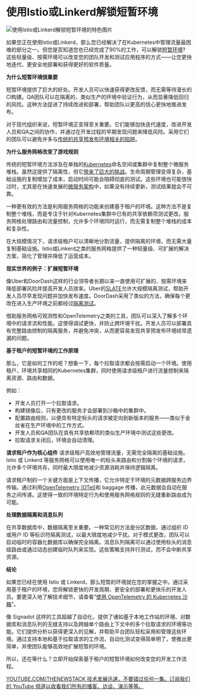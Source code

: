 # 使用Istio或Linkerd解锁短暂环境

![使用Istio或Linkerd解锁短暂环境的特色图片](https://cdn.thenewstack.io/media/2025/02/f2cf79a2-service-mesh-ephemeral-environment-1024x576.jpg)

如果您正在使用Istio或Linkerd，那么您已经解决了在Kubernetes中管理流量最困难的部分之一。但您是否知道您也已经完成了90%的工作，可以解锁[短暂环境](https://thenewstack.io/smart-ephemeral-environments-share-more-copy-less)? 这些轻量级、按需环境可以改变您的团队开发和测试应用程序的方式——让您更快地迭代、更安全地部署和获得更好的软件质量。

**为什么短暂环境很重要**

短暂环境提供了巨大的好处。开发人员可以快速获得更改反馈，而无需等待漫长的CI构建。QA团队可以在隔离的、类似生产的环境中验证行为，从而显著降低回归的风险。这种方法促进了持续改进和部署，帮助团队以更高的信心更快地推进发布。

对于现代组织来说，短暂环境正变得至关重要。它们能够加快迭代速度，改进开发人员和QA之间的协作，并通过在开发过程的早期发现问题来降低风险。采用它们的团队可以避免许多与[传统的共享预发布环境相关的陷阱](https://thenewstack.io/why-staging-doesnt-scale-for-microservice-testing/)。

**为什么服务网格改变了游戏规则**

传统的短暂环境方法涉及在单独的[Kubernetes](https://roadmap.sh/kubernetes)命名空间或集群中复制整个微服务堆栈。虽然这提供了隔离性，但它[带来了巨大的挑战](https://thenewstack.io/why-duplicating-environments-for-microservices-backfires/)。生命周期管理变得复杂，基础设施的复制增加了成本，启动时间可能会阻碍彻底的测试。这些环境也可能很快过时，尤其是在快速发展的[微服务架构](https://thenewstack.io/microservices-testing-cycles-are-too-slow)中，如果没有持续更新，测试结果就会不可靠。

一种更有效的方法是利用服务网格的功能来创建基于租户的环境。这种方法不是复制整个堆栈，而是专注于针对Kubernetes集群中已有的共享依赖项测试更改。服务网格处理路由和流量控制，允许多个环境同时运行，而无需复制整个堆栈的成本和复杂性。

在大规模情况下，请求级租户可以清晰地分割流量，提供隔离的环境，而无需大量复制基础设施。Istio或Linkerd之类的服务网格提供了一种轻量级、可扩展的解决方案，简化了管理并降低了运营成本。

**现实世界的例子：扩展短暂环境**

像Uber和DoorDash这样的行业领导者长期以来一直使用可扩展的、按需环境来降低部署风险并提高开发人员效率。Uber的[SLATE](https://www.notion.so/Istio-or-Linkerd-Unlock-Ephemeral-Environments-Easily-19708fc654be80a4887ce5d5daa5cf8f?pvs=21)允许大规模隔离测试，帮助开发人员尽早发现问题并加快发布速度。DoorDash采用了类似的方法，确保每个更改在进入生产环境之前都经过[隔离测试](https://careersatdoordash.com/blog/moving-e2e-testing-into-production-with-multi-tenancy-for-increased-speed-and-reliability/)。

借助服务网格可观测性和OpenTelemetry之类的工具，团队可以深入了解多个环境中的请求流和性能。这使得调试更快，并防止跨环境干扰。开发人员可以部署具有完整路由控制的隔离服务，并避免冲突，从而更容易发现共享预发布环境经常遗漏的问题。

**基于租户的短暂环境的工作原理**

那么，它是如何工作的呢？想象一下，每个拉取请求都会按需启动一个环境。使用租户，环境共享相同的Kubernetes集群，同时使用请求级租户进行流量控制来隔离资源、路由和数据。

例如：

- 开发人员打开一个拉取请求。
- 构建镜像后，只有更改的服务才会部署到沙箱中的集群中。
- 配置路由规则，以便具有特定标头的请求被定向到新版本的服务——类似于金丝雀在生产环境中的工作方式。
- 开发人员和QA团队在具有共享依赖项的类似生产环境中测试这些更改。
- 拉取请求关闭后，环境会自动清理。

**请求租户作为核心组件**
请求级租户高效地管理流量，无需完全隔离的基础设施。Istio 或 Linkerd 等服务网格可以使用唯一的标头来路由和分割每个环境的请求，允许多个环境共存，同时最大限度地减少资源消耗并保持逻辑隔离。

请求租户制的一个关键方面是上下文传播，它允许特定于环境的元数据跨服务边界传输。通过利用[OpenTelemetry (OTel)](https://thenewstack.io/what-is-opentelemetry-the-ultimate-guide/)和 baggage 传播，此元数据会自动在服务之间传递。这使得一致的环境特定行为和使用服务网格规则的无缝重新路由成为可能。

**处理数据隔离和消息队列**

在共享数据库中，数据隔离至关重要。一种常见的方法是分区数据，通过组织 ID 或用户 ID 等标识符隔离测试，以最大限度地减少干扰。对于模式更改，团队可以启动临时的容器化数据库以确保完全隔离。消息队列隔离可以通过使用标头的消息级路由或通过动态创建临时队列来实现。这些策略支持并行测试，而不会中断共享资源。

**结论**

如果您已经在使用 Istio 或 Linkerd，那么短暂的环境就在您的掌握之中。通过采用基于租户的环境，您将解锁更快的开发周期、更安全的部署和更快乐的开发人员。要更深入地了解技术细节，请查看“[使用 OpenTelemetry 的 Kubernetes 沙箱](https://www.signadot.com/blog/sandboxes-in-kubernetes-using-opentelemetry)”。

像 Signadot 这样的工具超越了自动化，提供了诸如基于本地工作站的环境、对数据库和消息队列的无缝支持以及跨越单个路由上下文中的多个拉取请求的环境等功能。它们提供分析以获得更深入的见解，并帮助平台团队轻松采用和管理这些环境。通过支持本地和基于拉取请求的工作流，自动化测试变得简单明了，使推出更简单，并使团队能够高效地扩展短暂的环境。

所以，还在等什么？立即开始探索基于租户的短暂环境如何改变您的开发工作流程。

[YOUTUBE.COM/THENEWSTACK 技术发展迅速，不要错过任何一集。订阅我们的 YouTube 频道以收看我们所有的播客、访谈、演示等等。](https://youtube.com/thenewstack?sub_confirmation=1)